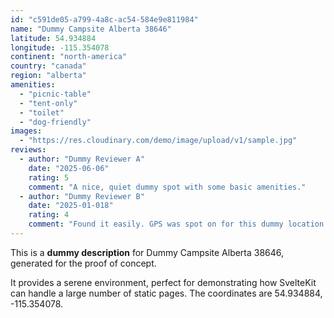 ```yaml
---
id: "c591de05-a799-4a8c-ac54-584e9e811984"
name: "Dummy Campsite Alberta 38646"
latitude: 54.934884
longitude: -115.354078
continent: "north-america"
country: "canada"
region: "alberta"
amenities:
  - "picnic-table"
  - "tent-only"
  - "toilet"
  - "dog-friendly"
images:
  - "https://res.cloudinary.com/demo/image/upload/v1/sample.jpg"
reviews:
  - author: "Dummy Reviewer A"
    date: "2025-06-06"
    rating: 5
    comment: "A nice, quiet dummy spot with some basic amenities."
  - author: "Dummy Reviewer B"
    date: "2025-01-018"
    rating: 4
    comment: "Found it easily. GPS was spot on for this dummy location."
---
```


This is a **dummy description** for Dummy Campsite Alberta 38646, generated for the proof of concept.

It provides a serene environment, perfect for demonstrating how SvelteKit can handle a large number of static pages. The coordinates are 54.934884, -115.354078.
